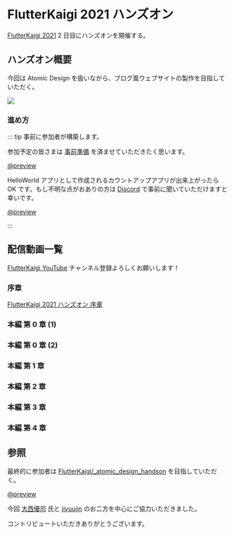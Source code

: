 # FlutterKaigi 2021 ハンズオン

[FlutterKaigi 2021](https://flutterkaigi.jp/) 2 日目にハンズオンを開催する。

## ハンズオン概要

今回は Atomic Design を扱いながら、ブログ風ウェブサイトの製作を目指していただく。

![](https://i.imgur.com/pBCwqQv.jpg)

### 進め方

::: tip 事前に参加者が構築します。

参加予定の皆さまは [事前準備](https://github.com/FlutterKaigi/template_flutter/wiki) を済ませていただきたく思います。

[@preview](https://github.com/FlutterKaigi/template_flutter/wiki)

HelloWorld アプリとして作成されるカウントアップアプリが出来上がったら OK です。もし不明な点がおありの方は [Discord](https://discord.com/invite/Nr7H8JTJSF) で事前に聞いていただけますと幸いです。

[@preview](https://discord.com/invite/Nr7H8JTJSF)

:::

## 配信動画一覧

[FlutterKaigi YouTube](https://www.youtube.com/channel/UC1JP6dPBmmccZto4LNz9KMw) チャンネル登録よろしくお願いします！

### 序章

[FlutterKaigi 2021 ハンズオン 序章](https://youtu.be/n4rbzluBEzs)

### 本編 第 0 章 (1)

<!--
[FlutterKaigi 2021 ハンズオン 本編 第 0 章 (1)](https://youtu.be/Z9j5lMKO6Tk)
-->

<YouTubeVideo video-id="Z9j5lMKO6Tk" title="FlutterKaigi 2021 ハンズオン 本編 第 0 章 (1)" />

### 本編 第 0 章 (2)

<!--
[FlutterKaigi 2021 ハンズオン 本編 第 0 章 (2)](https://youtu.be/yuafDz-Dz9w)
-->

<YouTubeVideo video-id="yuafDz-Dz9w" title="FlutterKaigi 2021 ハンズオン 本編 第 0 章 (2)" />

### 本編 第 1 章

<!--
[FlutterKaigi 2021 ハンズオン 本編 第 1 章](https://youtu.be/ra3ssiSEJ9o)
-->

<YouTubeVideo video-id="ra3ssiSEJ9o" title="FlutterKaigi 2021 ハンズオン 本編 第 1 章" />

### 本編 第 2 章

<!--
[FlutterKaigi 2021 ハンズオン 本編 第 2 章](https://youtu.be/nYUOGB5gGo8)
-->

<YouTubeVideo video-id="nYUOGB5gGo8" title="FlutterKaigi 2021 ハンズオン 本編 第 2 章" />

### 本編 第 3 章

<!--
[FlutterKaigi 2021 ハンズオン 本編 第 3 章](https://youtu.be/qp3zPDrVppA)
-->

<YouTubeVideo video-id="qp3zPDrVppA" title="FlutterKaigi 2021 ハンズオン 本編 第 3 章" />

### 本編 第 4 章

<!--
[FlutterKaigi 2021 ハンズオン 本編 第 4 章](https://youtu.be/-OKCx-scXi0)
-->

<YouTubeVideo video-id="-OKCx-scXi0" title="FlutterKaigi 2021 ハンズオン 本編 第 4 章" />

## 参照

最終的に参加者は [FlutterKaigi/_atomic_design_handson](https://github.com/FlutterKaigi/_atomic_design_handson) を目指していただく。

[@preview](https://github.com/FlutterKaigi/_atomic_design_handson)

今回 [大西優司](https://twitter.com/camdekka) 氏と [jiyuujin](https://yuma-kitamura.nekohack.me/) のお二方を中心にご協力いただきました。

コントリビュートいただきありがとうございます。
